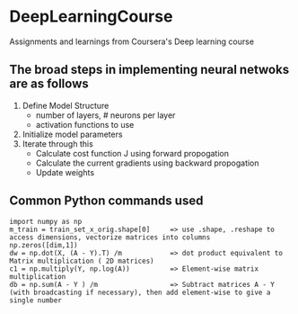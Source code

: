 # DeepLearningCourse
Assignments and learnings from Coursera's Deep learning course

## The broad steps in implementing neural netwoks are as follows

1) Define Model Structure 
    - number of layers, # neurons per layer
    - activation functions to use
2) Initialize model parameters
3) Iterate through this
    - Calculate cost function J using forward propogation
    - Calculate the current gradients using backward propogation
    - Update weights 

## Common Python commands used
```
import numpy as np  
m_train = train_set_x_orig.shape[0]     => use .shape, .reshape to access dimensions, vectorize matrices into columns
np.zeros([dim,1])                       
dw = np.dot(X, (A - Y).T) /m            => dot product equivalent to Matrix multiplication ( 2D matrices)
c1 = np.multiply(Y, np.log(A))          => Element-wise matrix multiplication
db = np.sum(A - Y ) /m                  => Subtract matrices A - Y (with broadcasting if necessary), then add element-wise to give a single number
```
    
